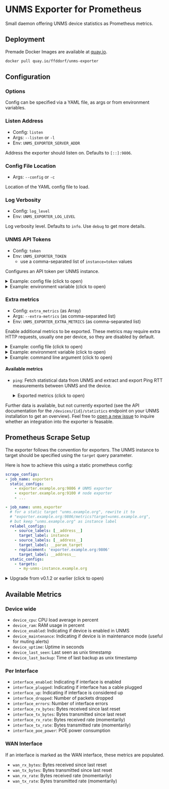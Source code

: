 # UNMS Exporter for Prometheus

Small daemon offering UNMS device statistics as Prometheus metrics.

## Deployment

Premade Docker Images are available at [quay.io](https://quay.io/repository/ffddorf/unms-exporter).

```bash
docker pull quay.io/ffddorf/unms-exporter
```

## Configuration

### Options

Config can be specified via a YAML file, as args or from environment variables.

### Listen Address

- Config: `listen`
- Args: `--listen` or `-l`
- Env: `UNMS_EXPORTER_SERVER_ADDR`

Address the exporter should listen on. Defaults to `[::]:9806`.

### Config File Location

- Args: `--config` or `-c`

Location of the YAML config file to load.

### Log Verbosity

- Config: `log_level`
- Env: `UNMS_EXPORTER_LOG_LEVEL`

Log verbosity level. Defaults to `info`. Use `debug` to get more details.

### UNMS API Tokens

- Config: `token`
- Env: `UNMS_EXPORTER_TOKEN`
  - use a comma-separated list of `instance=token` values

Configures an API token per UNMS instance.

<details><summary>Example: config file (click to open)</summary>

```yaml
# config.yaml
token:
  my-unms-instance.example.org: "my token"
  unms.example.com: "token123"
```

```console
$ unms-exporter --config config.yaml
```

</details>
<details><summary>Example: environment variable (click to open)</summary>

```console
$ UNMS_EXPORTER_TOKEN="my-unms-instance.example.org=my token,unms.example.com=token123" \
    unms-exporter
```

</details>

### Extra metrics

- Config: `extra_metrics` (as Array)
- Args: `--extra-metrics` (as comma-separated list)
- Env: `UNMS_EXPORTER_EXTRA_METRICS` (as comma-separated list)

Enable additional metrics to be exported. These metrics may require extra
HTTP requests, usually one per device, so they are disabled by default.

<details><summary>Example: config file (click to open)</summary>

```yaml
# config.yaml
extras:
- ping
```

```console
$ unms-exporter --config config.yaml
```

</details>
<details><summary>Example: environment variable (click to open)</summary>

```console
$ UNMS_EXPORTER_EXTRA_METRICS="ping" \
    unms-exporter
```

</details>
<details><summary>Example: command line argument (click to open)</summary>

```console
$ unms-exporter --extra-metrics="ping"
```

</details>

#### Available metrics

- `ping`: Fetch statistical data from UNMS and extract and export
  Ping RTT measurements between UNMS and the device.

  <details><summary>Exported metrics (click to open)</summary>

  - `ping_loss_ratio`: Packet loss ratio (range 0-1, with 0.33 meaning 33% packet loss)
  - `ping_rtt_best_seconds`: Best round trip time, in seconds
  - `ping_rtt_mean_seconds`: Mean round trip time, in seconds
  - `ping_rtt_worst_seconds`: Worst round trip time, in seconds
  - `ping_rtt_std_deviation_seconds`: Standard deviation for round trip time, in seconds

  </details>

Further data is available, but not currently exported (see the API
documentation for the `/devices/{id}/statistics` endpoint on your UNMS
installation to get an overview). Feel free to [open a new issue][] to
inquire whether an integration into the exporter is feasable.

[open a new issue]: https://github.com/ffddorf/unms-exporter/issues/new

## Prometheus Scrape Setup

The exporter follows the convention for exporters. The UNMS instance to target should be specified using the `target` query parameter.

Here is how to achieve this using a static prometheus config:

```yaml
scrape_configs:
- job_name: exporters
  static_configs:
    - exporter.example.org:9806 # UNMS exporter
    - exporter.example.org:9100 # node exporter
    - ...

- job_name: unms_exporter
  # for a static target "unms.example.org", rewrite it to
  # "exporter.example.org:9806/metrics?target=unms.example.org",
  # but keep "unms.example.org" as instance label
  relabel_configs:
    - source_labels: [__address__]
      target_label: instance
    - source_labels: [__address__]
      target_label: __param_target
    - replacement: 'exporter.example.org:9806'
      target_label: __address__
  static_configs:
    - targets:
      - my-unms-instance.example.org
```

<details><summary>Upgrade from v0.1.2 or earlier (click to open)</summary>

Previous versions did expose the UNMS metrics under any path on the exporter,
i.e. the following URLs were handled identically:

- `http://localhost:9806/?target=my-unms-instance.example.org`
- `http://localhost:9806/metrics?target=my-unms-instance.example.org`
- `http://localhost:9806/this/is/all/ignored?target=my-unms-instance.example.org`

Additionally, the UNMS exporter has returned a mixed set of internal and
instance-specific metrics.

This has changed and now follows best practices. All UNMS-specific metrics
are now available *only* on the following URL:

- `http://localhost:9806/metrics?target=my-unms-instance.example.org`

Additionally, internal metrics (e.g. Go runtime statistics) can be retrieved
by omitting the `target` parameter:

- `http://localhost:9806/metrics`

</details>

## Available Metrics

### Device wide

- `device_cpu`: CPU load average in percent
- `device_ram`: RAM usage in percent
- `device_enabled`: Indicating if device is enabled in UNMS
- `device_maintenance`: Indicating if device is in maintenance mode (useful for muting alerts)
- `device_uptime`: Uptime in seconds
- `device_last_seen`: Last seen as unix timestamp
- `device_last_backup`: Time of last backup as unix timestamp

### Per Interface

- `interface_enabled`: Indicating if interface is enabled
- `interface_plugged`: Indicating if interface has a cable plugged
- `interface_up`: Indicating if interface is considered up
- `interface_dropped`: Number of packets dropped
- `interface_errors`: Number of interface errors
- `interface_rx_bytes`: Bytes received since last reset
- `interface_tx_bytes`: Bytes transmitted since last reset
- `interface_rx_rate`: Bytes received rate (momentarily)
- `interface_tx_rate`: Bytes transmitted rate (momentarily)
- `interface_poe_power`: POE power consumption

### WAN Interface

If an interface is marked as the WAN interface, these metrics are populated.

- `wan_rx_bytes`: Bytes received since last reset
- `wan_tx_bytes`: Bytes transmitted since last reset
- `wan_rx_rate`: Bytes received rate (momentarily)
- `wan_tx_rate`: Bytes transmitted rate (momentarily)
